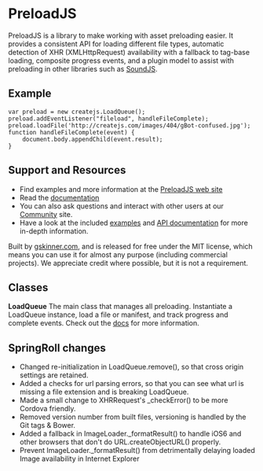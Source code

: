 # PreloadJS

PreloadJS is a library to make working with asset preloading easier. It provides a consistent API for loading different
file types, automatic detection of XHR (XMLHttpRequest) availability with a fallback to tag-base loading, composite
progress events, and a plugin model to assist with preloading in other libraries such as [SoundJS](http://www.soundjs.com).

## Example
	var preload = new createjs.LoadQueue();
	preload.addEventListener("fileload", handleFileComplete);
	preload.loadFile('http://createjs.com/images/404/gBot-confused.jpg');
	function handleFileComplete(event) {
		document.body.appendChild(event.result);
	}


## Support and Resources
* Find examples and more information at the [PreloadJS web site](http://www.preloadjs.com/)
* Read the [documentation](http://createjs.com/Docs/PreloadJS/)
* You can also ask questions and interact with other users at our [Community](http://community.createjs.com) site.
* Have a look at the included [examples](https://github.com/CreateJS/PreloadJS/tree/master/examples) and [API documentation](http://createjs.com/Docs/PreloadJS/) for more in-depth information.

Built by [gskinner.com](http://www.gskinner.com), and is released for free under the MIT license, which means you can
use it for almost any purpose (including commercial projects). We appreciate credit where possible, but it is not a requirement.


## Classes

**LoadQueue**
The main class that manages all preloading. Instantiate a LoadQueue instance, load a file or manifest, and track
progress and complete events. Check out the [docs](http://createjs.com/Docs/PreloadJS/) for more information.

## SpringRoll changes
* Changed re-initialization in LoadQueue.remove(), so that cross origin settings are retained.
* Added a checks for url parsing errors, so that you can see what url is missing a file extension and is breaking LoadQueue.
* Made a small change to XHRRequest's _checkError() to be more Cordova friendly.
* Removed version number from built files, versioning is handled by the Git tags & Bower.
* Added a fallback in ImageLoader._formatResult() to handle iOS6 and other browsers that don't do URL.createObjectURL() properly.
* Prevent ImageLoader._formatResult() from detrimentally delaying loaded Image availability in Internet Explorer